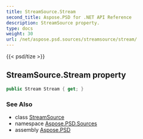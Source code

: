 ```yaml
---
title: StreamSource.Stream
second_title: Aspose.PSD for .NET API Reference
description: StreamSource property. 
type: docs
weight: 30
url: /net/aspose.psd.sources/streamsource/stream/
---
```

{{< psd/tize >}}
## StreamSource.Stream property

```csharp
public Stream Stream { get; }
```

### See Also

* class [StreamSource](../)
* namespace [Aspose.PSD.Sources](../../streamsource/)
* assembly [Aspose.PSD](../../../)


